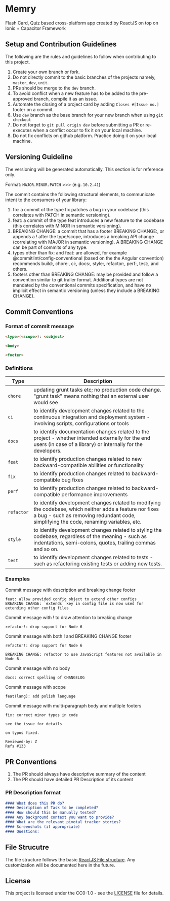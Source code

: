 # Memry
Flash Card, Quiz based cross-platform app created by ReactJS on top on Ionic + Capacitor Framework

## Setup and Contribution Guidelines
The following are the rules and guidelines to follow when contributing to this project.

1. Create your own branch or fork.
2. Do not directly commit to the basic branches of the projects namely, `master`, `dev`, `unit`.
3. PRs should be merge to the `dev` branch.
4. To avoid conflict when a new feature has to be added to the pre-approved branch, compile it as an issue.
5. Automate the closing of a project card by adding `Closes #[Issue no.]` footer on a commit.
6. Use `dev` branch as the base branch for your new branch when using `git checkout`
7. Do not forget to `git pull origin dev` before submitting a PR or re-executes when a conflict occur to fix it on your local machine.
8. Do not fix conflicts on github platform. Practice doing it on your local machine.


## Versioning Guideline
The versioning will be generated automatically. This section is for reference only.

Format: `MAJOR.MINOR.PATCH` >>> (e.g. `10.2.41`)

The commit contains the following structural elements, to communicate intent to the consumers of your library:

1. fix: a commit of the type fix patches a bug in your codebase (this correlates with PATCH in semantic versioning).
2. feat: a commit of the type feat introduces a new feature to the codebase (this correlates with MINOR in semantic versioning).
3. BREAKING CHANGE: a commit that has a footer BREAKING CHANGE:, or appends a ! after the type/scope, introduces a breaking API change (correlating with MAJOR in semantic versioning). A BREAKING CHANGE can be part of commits of any type.
4. types other than fix: and feat: are allowed, for example @commitlint/config-conventional (based on the the Angular convention) recommends build:, chore:, ci:, docs:, style:, refactor:, perf:, test:, and others.
5. footers other than BREAKING CHANGE: <description> may be provided and follow a convention similar to git trailer format.
Additional types are not mandated by the conventional commits specification, and have no implicit effect in semantic versioning (unless they include a BREAKING CHANGE).


## Commit Conventions

### Format of commit message
```html
<type>(<scope>): <subject>

<body>

<footer>
```

### Definitions

| Type  | Description  |
|---|---|
| `chore`  | updating grunt tasks etc; no production code change. "grunt task" means nothing that an external user would see  |
| `ci`  | to identify development changes related to the continuous integration and deployment system - involving scripts, configurations or tools  |
| `docs`  | to identify documentation changes related to the project - whether intended externally for the end users (in case of a library) or internally for the developers.  |
| `feat`  | to identify production changes related to new backward-compatible abilities or functionality |
| `fix`  | to identify production changes related to backward-compatible bug fixes |
| `perf`  | to identify production changes related to backward-compatible performance improvements  |
| `refactor`  | to identify development changes related to modifying the codebase, which neither adds a feature nor fixes a bug - such as removing redundant code, simplifying the code, renaming variables, etc. |
| `style`  | to identify development changes related to styling the codebase, regardless of the meaning - such as indentations, semi-colons, quotes, trailing commas and so on. |
| `test`  | to identify development changes related to tests - such as refactoring existing tests or adding new tests. |


### Examples

Commit message with description and breaking change footer
```
feat: allow provided config object to extend other configs
BREAKING CHANGE: `extends` key in config file is now used for extending other config files
```

Commit message with ! to draw attention to breaking change
```
refactor!: drop support for Node 6
```

Commit message with both ! and BREAKING CHANGE footer
```
refactor!: drop support for Node 6

BREAKING CHANGE: refactor to use JavaScript features not available in Node 6.
```

Commit message with no body
```
docs: correct spelling of CHANGELOG
```

Commit message with scope

```
feat(lang): add polish language
```

Commit message with multi-paragraph body and multiple footers
```
fix: correct minor typos in code

see the issue for details

on typos fixed.

Reviewed-by: Z
Refs #133
```

## PR Conventions
1. The PR should always have descriptive summary of the content
2. The PR should have detailed PR Description of its content

### PR Description format

```md
#### What does this PR do?
#### Description of Task to be completed?
#### How should this be manually tested?
#### Any background context you want to provide?
#### What are the relevant pivotal tracker stories?
#### Screenshots (if appropriate)
#### Questions:
```

## File Strucutre
The file structure follows the basic [ReactJS File structure](https://reactjs.org/docs/faq-structure.html).
Any customization will be documented here in the future.

## License
This project is licensed under the CC0-1.0 - see the [LICENSE](LICENSE) file for details.